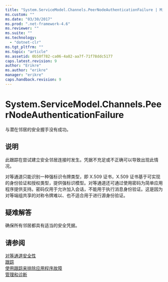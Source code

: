 ```yaml
---
title: "System.ServiceModel.Channels.PeerNodeAuthenticationFailure | Microsoft Docs"
ms.custom: ""
ms.date: "03/30/2017"
ms.prod: ".net-framework-4.6"
ms.reviewer: ""
ms.suite: ""
ms.technology: 
  - "dotnet-clr"
ms.tgt_pltfrm: ""
ms.topic: "article"
ms.assetid: 0b50f782-ca06-4a82-aa7f-71f78ddc5177
caps.latest.revision: 9
author: "Erikre"
ms.author: "erikre"
manager: "erikre"
caps.handback.revision: 9
---
```

# System.ServiceModel.Channels.PeerNodeAuthenticationFailure
与潜在邻居的安全握手没有成功。  
  
## 说明  
 此跟踪在尝试建立安全邻居连接时发生。凭据不充足或不正确可以导致出现此情况。  
  
 对等通道只能识别一种强标识令牌类型，即 X.509 证书，X.509 证书基于可实现的身份验证和授权类型，提供强标识模型。对等通道还可通过使用密码为简单应用程序提供支持。密码仅用于允许加入会话，不能用于执行消息身份验证。这是因为对等端组共享的对称令牌难以、也不适合用于进行源身份验证。  
  
## 疑难解答  
 确保所有邻居都具有适当的安全凭据。  
  
## 请参阅  
 [对等通道安全性](../../../../../docs/framework/wcf/feature-details/peer-channel-security.md)   
 [跟踪](../../../../../docs/framework/wcf/diagnostics/tracing/index.md)   
 [使用跟踪来排除应用程序故障](../../../../../docs/framework/wcf/diagnostics/tracing/using-tracing-to-troubleshoot-your-application.md)   
 [管理和诊断](../../../../../docs/framework/wcf/diagnostics/index.md)